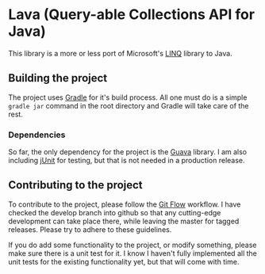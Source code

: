 # Lava (Query-able Collections API for Java)

This library is a more or less port of Microsoft's [LINQ](http://msdn.microsoft.com/en-us/library/vstudio/bb397926.aspx) library to Java.

## Building the project
The project uses [Gradle](http://www.gradle.org/) for it's build process. All one must do is a simple `gradle jar` command in the root directory and Gradle will take care of the rest.

### Dependencies
So far, the only dependency for the project is the [Guava](https://code.google.com/p/guava-libraries/) library. I am also including [jUnit](http://junit.sourceforge.net/) for testing, but that is not needed in a production release.

## Contributing to the project
To contribute to the project, please follow the [Git Flow](https://github.com/nvie/gitflow) workflow. I have checked the develop branch into github so that any cutting-edge development can take place there, while leaving the master for tagged releases. Please try to adhere to these guidelines.

If you do add some functionality to the project, or modify something, please make sure there is a unit test for it. I know I haven't fully implemented all the unit tests for the existing functionality yet, but that will come with time.

